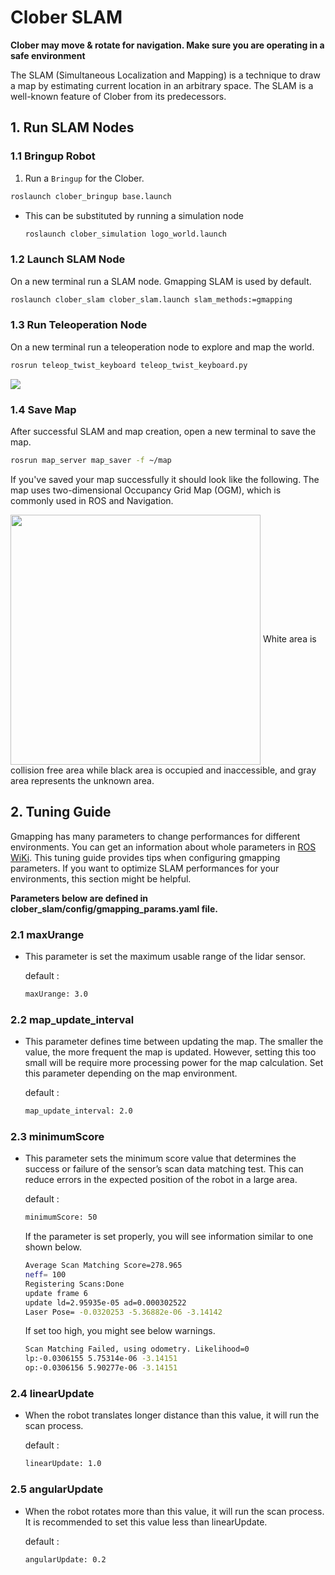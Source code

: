 # Clober SLAM
**Clober may move & rotate for navigation. Make sure you are operating in a safe environment**

The SLAM (Simultaneous Localization and Mapping) is a technique to draw a map by estimating current location in an arbitrary space. The SLAM is a well-known feature of Clober from its predecessors. 

## 1. Run SLAM Nodes
### 1.1 Bringup Robot
1. Run a `Bringup` for the Clober.
  ```bash
  roslaunch clober_bringup base.launch
  ```
- This can be substituted by running a simulation node
  ```bash
  roslaunch clober_simulation logo_world.launch
  ```

### 1.2 Launch SLAM Node
On a new terminal run a SLAM node. Gmapping SLAM is used by default.
  ```bash
  roslaunch clober_slam clober_slam.launch slam_methods:=gmapping
  ```

### 1.3 Run Teleoperation Node
On a new terminal run a teleoperation node to explore and map the world.
  ```bash
  rosrun teleop_twist_keyboard teleop_twist_keyboard.py
  ```

  <img align="center" src="https://github.com/clobot-git/clober/blob/noetic-devel/images/clober_slam.gif">


### 1.4 Save Map
After successful SLAM and map creation, open a new terminal to save the map.
  ```bash
  rosrun map_server map_saver -f ~/map
  ```
  If you've saved your map successfully it should look like the following. The map uses two-dimensional Occupancy Grid Map (OGM), which is commonly used in ROS and Navigation.

  <img align="center" src="https://github.com/clobot-git/clober/blob/noetic-devel/images/map.png" width=400>
  White area is collision free area while black area is occupied and inaccessible, and gray area represents the unknown area. 


## 2. Tuning Guide
Gmapping has many parameters to change performances for different environments. You can get an information about whole parameters in [ROS WiKi](http://wiki.ros.org/gmapping). This tuning guide provides tips when configuring gmapping parameters. If you want to optimize SLAM performances for your environments, this section might be helpful.

**Parameters below are defined in clober_slam/config/gmapping_params.yaml file.**

### 2.1 maxUrange
- This parameter is set the maximum usable range of the lidar sensor.

  default :
  ```bash
  maxUrange: 3.0
  ```


### 2.2 map_update_interval
- This parameter defines time between updating the map.
  The smaller the value, the more frequent the map is updated.
  However, setting this too small will be require more processing power for the map calculation. Set this parameter depending on the map environment.

  default :
  ```bash
  map_update_interval: 2.0
  ```

### 2.3 minimumScore
- This parameter sets the minimum score value that determines the success or failure of the sensor’s scan data matching test. This can reduce errors in the expected position of the robot in a large area. 

  default :
  ```bash
  minimumScore: 50
  ```

  If the parameter is set properly, you will see information similar to one shown below.

  ```bash
  Average Scan Matching Score=278.965
  neff= 100
  Registering Scans:Done
  update frame 6
  update ld=2.95935e-05 ad=0.000302522
  Laser Pose= -0.0320253 -5.36882e-06 -3.14142
  ```
  If set too high, you might see below warnings.

  ```bash
  Scan Matching Failed, using odometry. Likelihood=0
  lp:-0.0306155 5.75314e-06 -3.14151
  op:-0.0306156 5.90277e-06 -3.14151
  ```

### 2.4 linearUpdate
- When the robot translates longer distance than this value, it will run the scan process.

  default :
  ```bash
  linearUpdate: 1.0
  ```

### 2.5 angularUpdate
- When the robot rotates more than this value, it will run the scan process. It is recommended to set this value less than linearUpdate.

  default :
  ```bash
  angularUpdate: 0.2
  ```